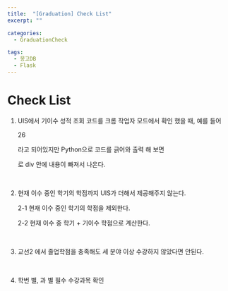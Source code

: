```yaml
---
title:  "[Graduation] Check List"
excerpt: ""

categories:
  - GraduationCheck

tags:
  - 몽고DB
  - Flask
---
```


# Check List

1. UIS에서 기이수 성적 조회 코드를 크롬 작업자 모드에서 확인 했을 때, 예를 들어 <div class="전공필수">26</div>

   라고 되어있지만 Python으로 코드를 긁어와 출력 해 보면 <div class="전공필수"></div> 로 div 안에 내용이 빠져서 나온다.

   <br>

2. 현재 이수 중인 학기의 학점까지 UIS가 더해서 제공해주지 않는다.

   2-1 현재 이수 중인 학기의 학점을 제외한다.

   2-2 현재 이수 중 학기 + 기이수 학점으로 계산한다.

   <br>

3. 교선2 에서 졸업학점을 충족해도 세 분야 이상 수강하지 않았다면 안된다.

   <br>

4. 학번 별, 과 별 필수 수강과목 확인

   